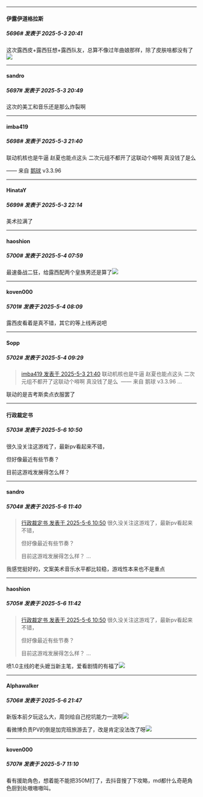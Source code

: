 ﻿
*****

####  伊露伊道格拉斯  
##### 5696#       发表于 2025-5-3 20:41

这次露西皮+露西狂想+露西队友，总算不像过年曲娘那样，除了皮肤啥都没有了<img src="https://static.stage1st.com/image/smiley/face2017/037.png" referrerpolicy="no-referrer">


*****

####  sandro  
##### 5697#       发表于 2025-5-3 20:49

这次的美工和音乐还是那么炸裂啊


*****

####  imba419  
##### 5698#       发表于 2025-5-3 21:40

联动机核也是牛逼 赵夏也能点这头 二次元组不都开了这联动个嘚啊 真没钱了是么

—— 来自 [鹅球](https://www.pgyer.com/GcUxKd4w) v3.3.96


*****

####  HinataY  
##### 5699#       发表于 2025-5-3 22:14

美术拉满了


*****

####  haoshion  
##### 5700#       发表于 2025-5-4 07:59

最速备战二狂，给露西配两个皇族男还是算了<img src="https://static.stage1st.com/image/smiley/face2017/066.png" referrerpolicy="no-referrer">


*****

####  koven000  
##### 5701#       发表于 2025-5-4 08:09

露西皮看着是真不错，其它的等上线再说吧


*****

####  Sopp  
##### 5702#       发表于 2025-5-4 09:29

<blockquote><a href="httphttps://stage1st.com/2b/forum.php?mod=redirect&amp;goto=findpost&amp;pid=67777910&amp;ptid=2137242" target="_blank">imba419 发表于 2025-5-3 21:40</a>
 联动机核也是牛逼 赵夏也能点这头 二次元组不都开了这联动个嘚啊 真没钱了是么  —— 来自 鹅球 v3.3.96 ...</blockquote>
联动的是吉考斯卖点衣服罢了


*****

####  行政裁定书  
##### 5703#       发表于 2025-5-6 10:50

很久没关注这游戏了，最新pv看起来不错，

但好像最近有些节奏？

目前这游戏发展得怎么样？


*****

####  sandro  
##### 5704#       发表于 2025-5-6 11:40

<blockquote><a href="httphttps://stage1st.com/2b/forum.php?mod=redirect&amp;goto=findpost&amp;pid=67784743&amp;ptid=2137242" target="_blank">行政裁定书 发表于 2025-5-6 10:50</a>
很久没关注这游戏了，最新pv看起来不错，

但好像最近有些节奏？

目前这游戏发展得怎么样？ ...</blockquote>
我感觉挺好的，文案美术音乐水平都比较稳，游戏性本来也不是重点

*****

####  haoshion  
##### 5705#       发表于 2025-5-6 11:42

<blockquote><a href="httphttps://stage1st.com/2b/forum.php?mod=redirect&amp;goto=findpost&amp;pid=67784743&amp;ptid=2137242" target="_blank">行政裁定书 发表于 2025-5-6 10:50</a>
很久没关注这游戏了，最新pv看起来不错，

但好像最近有些节奏？

目前这游戏发展得怎么样？ ...</blockquote>
喷1.0主线的老头嬷当新主笔，爱看剧情的有福了<img src="https://static.stage1st.com/image/smiley/face2017/067.png" referrerpolicy="no-referrer">


*****

####  Alphawalker  
##### 5706#       发表于 2025-5-6 21:47

新版本前夕玩这么大，周剑给自己挖坑能力一流啊<img src="https://static.stage1st.com/image/smiley/face2017/066.png" referrerpolicy="no-referrer">

看微博负责PV的倒是加完班旅游去了，改是肯定没法改了呀<img src="https://static.stage1st.com/image/smiley/face2017/067.png" referrerpolicy="no-referrer">


*****

####  koven000  
##### 5707#       发表于 2025-5-7 11:10

看有援助角色，想着能不能把350M打了，去抖音搜了下攻略，md都什么奇葩角色厨到处嗷嗷嗷叫。 

